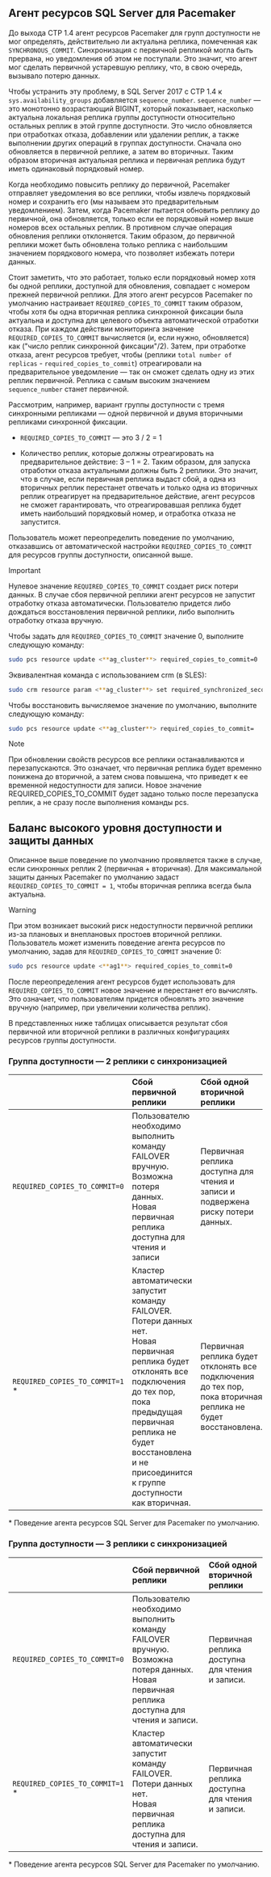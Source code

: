 ## <a name="pacemakerNotify"></a> Агент ресурсов SQL Server для Pacemaker

До выхода CTP 1.4 агент ресурсов Pacemaker для групп доступности не мог определять, действительно ли актуальна реплика, помеченная как `SYNCHRONOUS_COMMIT`. Синхронизация с первичной репликой могла быть прервана, но уведомления об этом не поступали. Это значит, что агент мог сделать первичной устаревшую реплику, что, в свою очередь, вызывало потерю данных. 

Чтобы устранить эту проблему, в SQL Server 2017 с CTP 1.4 к `sys.availability_groups` добавляется `sequence_number`. `sequence_number` — это монотонно возрастающий BIGINT, который показывает, насколько актуальна локальная реплика группы доступности относительно остальных реплик в этой группе доступности. Это число обновляется при отработках отказа, добавлении или удалении реплик, а также выполнении других операций в группах доступности. Сначала оно обновляется в первичной реплике, а затем во вторичных. Таким образом вторичная актуальная реплика и первичная реплика будут иметь одинаковый порядковый номер. 

Когда необходимо повысить реплику до первичной, Pacemaker отправляет уведомления во все реплики, чтобы извлечь порядковый номер и сохранить его (мы называем это предварительным уведомлением). Затем, когда Pacemaker пытается обновить реплику до первичной, она обновляется, только если ее порядковый номер выше номеров всех остальных реплик. В противном случае операция обновления реплики отклоняется. Таким образом, до первичной реплики может быть обновлена только реплика с наибольшим значением порядкового номера, что позволяет избежать потери данных. 

Стоит заметить, что это работает, только если порядковый номер хотя бы одной реплики, доступной для обновления, совпадает с номером прежней первичной реплики. Для этого агент ресурсов Pacemaker по умолчанию настраивает `REQUIRED_COPIES_TO_COMMIT` таким образом, чтобы хотя бы одна вторичная реплика синхронной фиксации была актуальна и доступна для целевого объекта автоматической отработки отказа. При каждом действии мониторинга значение `REQUIRED_COPIES_TO_COMMIT` вычисляется (и, если нужно, обновляется) как ("число реплик синхронной фиксации"/2). Затем, при отработке отказа, агент ресурсов требует, чтобы (реплики `total number of replicas` - `required_copies_to_commit`) отреагировали на предварительное уведомление — так он сможет сделать одну из этих реплик первичной. Реплика с самым высоким значением `sequence_number` станет первичной. 

Рассмотрим, например, вариант группы доступности с тремя синхронными репликами — одной первичной и двумя вторичными репликами синхронной фиксации.

- `REQUIRED_COPIES_TO_COMMIT` — это 3 / 2 = 1

- Количество реплик, которые должны отреагировать на предварительное действие: 3 – 1 = 2. Таким образом, для запуска отработки отказа актуальными должны быть 2 реплики. Это значит, что в случае, если первичная реплика выдаст сбой, а одна из вторичных реплик перестанет отвечать и только одна из вторичных реплик отреагирует на предварительное действие, агент ресурсов не сможет гарантировать, что отреагировавшая реплика будет иметь наибольший порядковый номер, и отработка отказа не запустится.

Пользователь может переопределить поведение по умолчанию, отказавшись от автоматической настройки `REQUIRED_COPIES_TO_COMMIT` для ресурсов группы доступности, описанной выше.

>[!IMPORTANT]
>Нулевое значение `REQUIRED_COPIES_TO_COMMIT` создает риск потери данных. В случае сбоя первичной реплики агент ресурсов не запустит отработку отказа автоматически. Пользователю придется либо дождаться восстановления первичной реплики, либо выполнить отработку отказа вручную.

Чтобы задать для `REQUIRED_COPIES_TO_COMMIT` значение 0, выполните следующую команду:

```bash
sudo pcs resource update <**ag_cluster**> required_copies_to_commit=0
```

Эквивалентная команда с использованием crm (в SLES):

```bash
sudo crm resource param <**ag_cluster**> set required_synchronized_secondaries_to_commit 0
```

Чтобы восстановить вычисляемое значение по умолчанию, выполните следующую команду:

```bash
sudo pcs resource update <**ag_cluster**> required_copies_to_commit=
```

>[!NOTE]
>При обновлении свойств ресурсов все реплики останавливаются и перезапускаются. Это означает, что первичная реплика будет временно понижена до вторичной, а затем снова повышена, что приведет к ее временной недоступности для записи. Новое значение REQUIRED_COPIES_TO_COMMIT будет задано только после перезапуска реплик, а не сразу после выполнения команды pcs.

## <a name="balancing-high-availability-and-data-protection"></a>Баланс высокого уровня доступности и защиты данных 

Описанное выше поведение по умолчанию проявляется также в случае, если синхронных реплик 2 (первичная + вторичная). Для максимальной защиты данных Pacemaker по умолчанию задаст `REQUIRED_COPIES_TO_COMMIT = 1`, чтобы вторичная реплика всегда была актуальна.  

>[!WARNING]
>При этом возникает высокий риск недоступности первичной реплики из-за плановых и внеплановых простоев вторичной реплики. Пользователь может изменить поведение агента ресурсов по умолчанию, задав для `REQUIRED_COPIES_TO_COMMIT` значение 0:

```bash
sudo pcs resource update <**ag1**> required_copies_to_commit=0
```

После переопределения агент ресурсов будет использовать для `REQUIRED_COPIES_TO_COMMIT` новое значение и перестанет его вычислять. Это означает, что пользователям придется обновлять это значение вручную (например, при увеличении количества реплик).

В представленных ниже таблицах описывается результат сбоя первичной или вторичной реплики в различных конфигурациях ресурсов группы доступности.

### <a name="availability-group---2-sync-replicas"></a>Группа доступности — 2 реплики с синхронизацией

| |Сбой первичной реплики |Сбой одной вторичной реплики
|:---|:--- |:--- |
|`REQUIRED_COPIES_TO_COMMIT=0`|Пользователю необходимо выполнить команду FAILOVER вручную. <br>Возможна потеря данных.<br> Новая первичная реплика доступна для чтения и записи |Первичная реплика доступна для чтения и записи и подвержена риску потери данных.
|`REQUIRED_COPIES_TO_COMMIT=1` * |Кластер автоматически запустит команду FAILOVER. <br>Потери данных нет. <br> Новая первичная реплика будет отклонять все подключения до тех пор, пока предыдущая первичная реплика не будет восстановлена и не присоединится к группе доступности как вторичная. |Первичная реплика будет отклонять все подключения до тех пор, пока вторичная реплика не будет восстановлена.

\* Поведение агента ресурсов SQL Server для Pacemaker по умолчанию.

### <a name="availability-group---3-sync-replicas"></a>Группа доступности — 3 реплики с синхронизацией

| |Сбой первичной реплики |Сбой одной вторичной реплики
|:---|:--- |:--- |
|`REQUIRED_COPIES_TO_COMMIT=0`|Пользователю необходимо выполнить команду FAILOVER вручную. <br>Возможна потеря данных. <br>Новая первичная реплика доступна для чтения и записи. |Первичная реплика доступна для чтения и записи.
|`REQUIRED_COPIES_TO_COMMIT=1` * |Кластер автоматически запустит команду FAILOVER. <br>Потери данных нет. <br>Новая первичная реплика доступна для чтения и записи. |Первичная реплика доступна для чтения и записи. 

\* Поведение агента ресурсов SQL Server для Pacemaker по умолчанию.